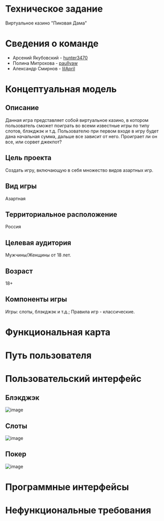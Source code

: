 # Техническое задание
Виртуальное казино "Пиковая Дама"
# Сведения о команде
- Арсений Якубовский - [hunter3470](https://github.com/hunter3470)
- Полина Митрохова - [paullyaw](https://github.com/paullyaw)
- Александр Смирнов - [lilApril](https://github.com/lilApril)
# Концептуальная модель
## Описание
Данная игра представляет собой виртуальное казино, в котором пользователь сможет поиграть во всеми известные игры по типу слотов, блэкджэк и т.д.
Пользователю при первом входе в игру будет дана начальная сумма, дальше все зависит от него. Проиграет ли он все, или сорвет джекпот? 
## Цель проекта
Создать игру, включающую в себя множество видов азартных игр.
## Вид игры
Азартная
## Территориальное расположение
Россия
## Целевая аудитория 
Мужчины/Женщины от 18 лет.
## Возраст
18+
## Компоненты игры
Игры: слоты, блэкджэк и т.д.; Правила игр - классические.
# Функциональная карта
# Путь пользователя
# Пользовательский интерфейс
## Блэкджэк
![image](https://user-images.githubusercontent.com/116737190/206901875-b30628d6-8e81-4199-86ff-5862f711fe23.png)
## Слоты
![image](https://user-images.githubusercontent.com/116737190/206909939-73c836b2-cfae-4034-addd-4b3b99f2b410.png)
## Покер
![image](https://user-images.githubusercontent.com/116737190/206912440-d4d48581-93a8-40dc-9641-8a79c3766ecb.png)
# Программные интерфейсы
# Нефункциональные требования
